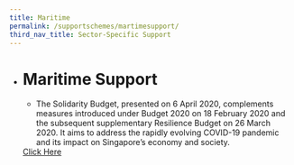 ```yaml
---
title: Maritime
permalink: /supportschemes/martimesupport/
third_nav_title: Sector-Specific Support
---
```


<div class="gobizfinsup1Table">
  <ul class="gobizfinsup1Table-firstTable">
    <li class="gobizfinsup1Table-firstTable_table">
      <h1 class="gobizfinsup1Table-firstTable_table__header">Maritime Support</h1>
      <ul class="gobizfinsup1Table-firstTable_table__options">
        <li>The Solidarity Budget, presented on 6 April 2020, complements measures introduced under Budget 2020 on 18 February 2020 and the subsequent supplementary Resilience Budget on 26 March 2020. It aims to address the rapidly evolving COVID-19 pandemic and its impact on Singapore’s economy and society.</li>
      </ul>
      <a href="https://go.gov.sg/martimesupport"><div class="gobizfinsup1Table-firstTable_table__getstart">Click Here</div></a>
    </li>
  </ul>
</div>